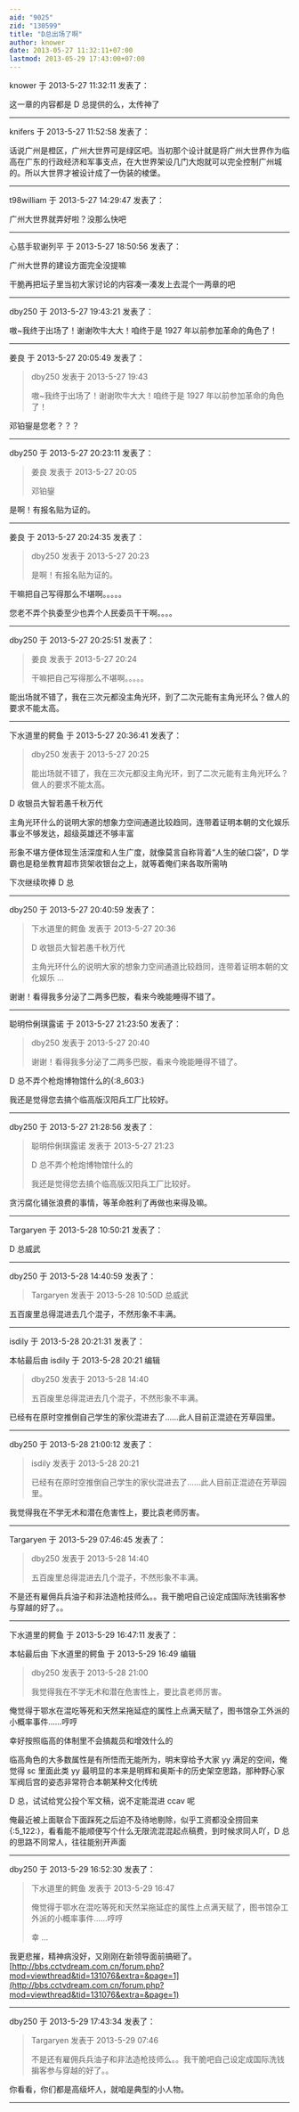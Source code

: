```yaml
---
aid: "9025"
zid: "130599"
title: "D总出场了啊"
author: knower
date: 2013-05-27 11:32:11+07:00
lastmod: 2013-05-29 17:43:00+07:00
---
```


knower 于 2013-5-27 11:32:11 发表了：

这一章的内容都是 D 总提供的么，太传神了

---

knifers 于 2013-5-27 11:52:58 发表了：

话说广州是橙区，广州大世界可是绿区吧。当初那个设计就是将广州大世界作为临高在广东的行政经济和军事支点，在大世界架设几门大炮就可以完全控制广州城的。所以大世界才被设计成了一伪装的棱堡。

---

t98william 于 2013-5-27 14:29:47 发表了：

广州大世界就弄好啦？没那么快吧

---

心慈手软谢列平 于 2013-5-27 18:50:56 发表了：

广州大世界的建设方面完全没提嘛

干脆再把坛子里当初大家讨论的内容凑一凑发上去混个一两章的吧

---

dby250 于 2013-5-27 19:43:21 发表了：

嗷~我终于出场了！谢谢吹牛大大！咱终于是 1927 年以前参加革命的角色了！

---

姜良 于 2013-5-27 20:05:49 发表了：

> dby250 发表于 2013-5-27 19:43
>
> 嗷~我终于出场了！谢谢吹牛大大！咱终于是 1927 年以前参加革命的角色了！

邓铂鋆是您老？？？

---

dby250 于 2013-5-27 20:23:11 发表了：

> 姜良 发表于 2013-5-27 20:05
>
> 邓铂鋆

是啊！有报名贴为证的。

---

姜良 于 2013-5-27 20:24:35 发表了：

> dby250 发表于 2013-5-27 20:23
>
> 是啊！有报名贴为证的。

干嘛把自己写得那么不堪啊。。。。。

您老不弄个执委至少也弄个人民委员干干啊。。。。

---

dby250 于 2013-5-27 20:25:51 发表了：

> 姜良 发表于 2013-5-27 20:24
>
> 干嘛把自己写得那么不堪啊。。。。。

能出场就不错了，我在三次元都没主角光环，到了二次元能有主角光环么？做人的要求不能太高。

---

下水道里的鳄鱼 于 2013-5-27 20:36:41 发表了：

> dby250 发表于 2013-5-27 20:25
>
> 能出场就不错了，我在三次元都没主角光环，到了二次元能有主角光环么？做人的要求不能太高。

D 收银员大智若愚千秋万代

主角光环什么的说明大家的想象力空间通道比较趋同，连带着证明本朝的文化娱乐事业不够发达，超级英雄还不够丰富

形象不堪方便体现生活深度和人生广度，就像莫言自称背着“人生的破口袋”，D 学霸也是稳坐教育超市货架收银台之上，就等着俺们来各取所需呐

下次继续吹捧 D 总

---

dby250 于 2013-5-27 20:40:59 发表了：

> 下水道里的鳄鱼 发表于 2013-5-27 20:36
>
> D 收银员大智若愚千秋万代
>
> 主角光环什么的说明大家的想象力空间通道比较趋同，连带着证明本朝的文化娱乐 ...

谢谢！看得我多分泌了二两多巴胺，看来今晚能睡得不错了。

---

聪明伶俐琪露诺 于 2013-5-27 21:23:50 发表了：

> dby250 发表于 2013-5-27 20:40
>
> 谢谢！看得我多分泌了二两多巴胺，看来今晚能睡得不错了。

D 总不弄个枪炮博物馆什么的{:8_603:}

我还是觉得您去搞个临高版汉阳兵工厂比较好。

---

dby250 于 2013-5-27 21:28:56 发表了：

> 聪明伶俐琪露诺 发表于 2013-5-27 21:23
>
> D 总不弄个枪炮博物馆什么的
>
> 我还是觉得您去搞个临高版汉阳兵工厂比较好。

贪污腐化铺张浪费的事情，等革命胜利了再做也来得及嘛。

---

Targaryen 于 2013-5-28 10:50:21 发表了：

D 总威武

---

dby250 于 2013-5-28 14:40:59 发表了：

> Targaryen 发表于 2013-5-28 10:50D 总威武

五百废里总得混进去几个混子，不然形象不丰满。

---

isdily 于 2013-5-28 20:21:31 发表了：

本帖最后由 isdily 于 2013-5-28 20:21 编辑

> dby250 发表于 2013-5-28 14:40
>
> 五百废里总得混进去几个混子，不然形象不丰满。

已经有在原时空推倒自己学生的家伙混进去了……此人目前正混迹在芳草园里。

---

dby250 于 2013-5-28 21:00:12 发表了：

> isdily 发表于 2013-5-28 20:21
>
> 已经有在原时空推倒自己学生的家伙混进去了……此人目前正混迹在芳草园里。

我觉得我在不学无术和潜在危害性上，要比袁老师厉害。

---

Targaryen 于 2013-5-29 07:46:45 发表了：

> dby250 发表于 2013-5-28 14:40
>
> 五百废里总得混进去几个混子，不然形象不丰满。

不是还有雇佣兵兵油子和非法造枪技师么。。我干脆吧自己设定成国际洗钱掮客参与穿越的好了。。

---

下水道里的鳄鱼 于 2013-5-29 16:47:11 发表了：

本帖最后由 下水道里的鳄鱼 于 2013-5-29 16:49 编辑

> dby250 发表于 2013-5-28 21:00
>
> 我觉得我在不学无术和潜在危害性上，要比袁老师厉害。

俺觉得于鄂水在混吃等死和天然呆拖延症的属性上点满天赋了，图书馆杂工外派的小概率事件……哼哼

幸好按照临高的体制里不会搞裁员和增效什么的

临高角色的大多数属性是有所悟而无能所为，明末穿给予大家 yy 满足的空间，俺觉得 sc 里面此类 yy 最明显的本来是明辉和奥斯卡的历史架空思路，那种野心家军阀后宫的姿态非常符合本朝某种文化传统

D 总，试试给党公投个军文稿，说不定能混进 ccav 呢

俺最近被上面联合下面踩死之后迫不及待地剔除，似乎工资都没全捞回来{:5_122:}，看看能不能顺便写个什么无限流混混起点稿费，到时候求同人吖，D 总的思路不同常人，往往能别开声面

---

dby250 于 2013-5-29 16:52:30 发表了：

> 下水道里的鳄鱼 发表于 2013-5-29 16:47
>
> 俺觉得于鄂水在混吃等死和天然呆拖延症的属性上点满天赋了，图书馆杂工外派的小概率事件……哼哼
>
> 幸 ...

我更悲摧，精神病没好，又刚刚在新领导面前搞砸了。[http://bbs.cctvdream.com.cn/forum.php?mod=viewthread&tid=131076&extra=&page=1](http://bbs.cctvdream.com.cn/forum.php?mod=viewthread&tid=131076&extra=&page=1)

---

dby250 于 2013-5-29 17:43:34 发表了：

> Targaryen 发表于 2013-5-29 07:46
>
> 不是还有雇佣兵兵油子和非法造枪技师么。。我干脆吧自己设定成国际洗钱掮客参与穿越的好了。。

你看看，你们都是高级坏人，就咱是典型的小人物。

---
